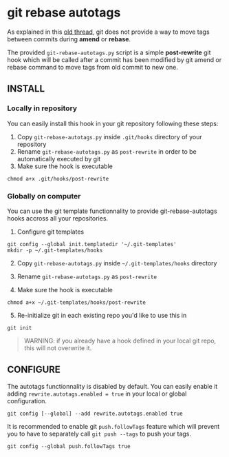 git rebase autotags
===================

As explained in this [old thread](http://git.661346.n2.nabble.com/Rebase-with-tags-td5582971.html), 
git does not provide a way to move tags between commits during **amend** or **rebase**.

The provided `git-rebase-autotags.py` script is a simple **post-rewrite** git hook which will be called after a commit has been 
modified by git amend or rebase command to move tags from old commit to new one.

INSTALL
-------

### Locally in repository
You can easily install this hook in your git repository following these steps:

1. Copy `git-rebase-autotags.py` inside `.git/hooks` directory of your repository
2. Rename `git-rebase-autotags.py` as `post-rewrite` in order to be automatically executed by git
3. Make sure the hook is executable

```shell
chmod a+x .git/hooks/post-rewrite
```

### Globally on computer

You can use the git template functionnality to provide git-rebase-autotags hooks accross all your repositories.

1. Configure git templates

```
git config --global init.templatedir '~/.git-templates'
mkdir -p ~/.git-templates/hooks
```

2. Copy `git-rebase-autotags.py` inside `~/.git-templates/hooks` directory
3. Rename `git-rebase-autotags.py` as `post-rewrite`

4. Make sure the hook is executable

```shell
chmod a+x ~/.git-templates/hooks/post-rewrite
```

5. Re-initialize git in each existing repo you'd like to use this in

```shell
git init
```

> WARNING: if you already have a hook defined in your local git repo, this will not overwrite it.

CONFIGURE
---------

The autotags functionnality is disabled by default. You can easily enable it adding `rewrite.autotags.enabled = true` 
in your local or global configuration.

```shell
git config [--global] --add rewrite.autotags.enabled true
```

It is recommended to enable git `push.followTags` feature which will prevent you to have to separately call `git push --tags` to push 
your tags.

```shell
git config --global push.followTags true
```
